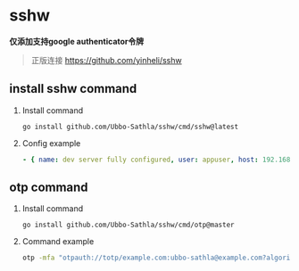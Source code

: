 # sshw

**仅添加支持google authenticator令牌**
> 正版连接 <https://github.com/yinheli/sshw>

## install sshw command

1. Install command
    ```
    go install github.com/Ubbo-Sathla/sshw/cmd/sshw@latest
    ```
2. Config example

    ```yaml
    - { name: dev server fully configured, user: appuser, host: 192.168.8.35, port: 22, password: 123456 ,mfa: "otpauth://totp/Ubbo-Sathla?algorithm=SHA1&digits=6&issuer=13123&period=30&secret=123456" }
    ```

## otp command

1. Install command

    ```
    go install github.com/Ubbo-Sathla/sshw/cmd/otp@master
    ```

2. Command example

    ```bash
    otp -mfa "otpauth://totp/example.com:ubbo-sathla@example.com?algorithm=SHA1&digits=6&issuer=example.com&period=30&secret=7F2TQQA2OVO47AQJ6V32K2HXFNB5I77F"
    ```
